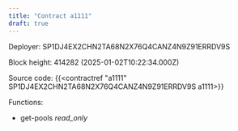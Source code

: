 ```yaml
---
title: "Contract a1111"
draft: true
---
```

Deployer: SP1DJ4EX2CHN2TA68N2X76Q4CANZ4N9Z91ERRDV9S


 



Block height: 414282 (2025-01-02T10:22:34.000Z)

Source code: {{<contractref "a1111" SP1DJ4EX2CHN2TA68N2X76Q4CANZ4N9Z91ERRDV9S a1111>}}

Functions:

* get-pools _read_only_
